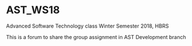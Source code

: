 # AST_WS18
Advanced Software Technology class Winter Semester 2018, HBRS

This is a forum to share the group assignment in AST
Development branch
